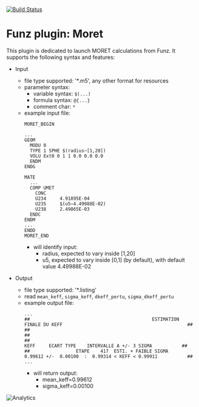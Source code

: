 [![Build Status](https://travis-ci.org/Funz/plugin-Moret.png)](https://travis-ci.org/Funz/plugin-Moret)

# Funz plugin: Moret

This plugin is dedicated to launch MORET calculations from Funz.
It supports the following syntax and features:

  * Input
    * file type supported: '*.m5', any other format for resources
    * parameter syntax: 
      * variable syntax: `$(...)`
      * formula syntax: `@{...}`
      * comment char: `*`
    * example input file:
        ```
        MORET_BEGIN
        
        ...
        GEOM
          MODU 0
          TYPE 1 SPHE $(radius~[1,20])
          VOLU Ext0 0 1 1 0.0 0.0 0.0
          ENDM
        ENDG
        
        MATE
          ...
          COMP UMET
            CONC
            U234     4.91895E-04
            U235     $(u5~4.49988E-02)
            U238     2.49865E-03
          ENDC   
        ENDM
        ...
        ENDD
        MORET_END
        ```
      * will identify input:
        * radius, expected to vary inside [1,20]
        * u5, expected to vary inside [0,1] (by default), with default value 4.49988E-02

  * Output
    * file type supported: '*.listing'
    * read `mean_keff`, `sigma_keff`, `dkeff_pertu`, `sigma_dkeff_pertu`
    * example output file:
        ```
        ...
        ##                                             ESTIMATION FINALE DU KEFF                                              ##
        ##                                                                                                                    ##
        ##                                                          KEFF     ECART TYPE    INTERVALLE A +/- 3 SIGMA           ##
        ##                 ETAPE    417  ESTI. + FAIBLE SIGMA     0.99612 +/-  0.00100  :  0.99314 < KEFF < 0.99911           ##
        ...
        ```
        * will return output:
          * mean_keff=0.99612
          * sigma_keff=0.00100


![Analytics](https://ga-beacon.appspot.com/UA-109580-20/plugin-Moret)
